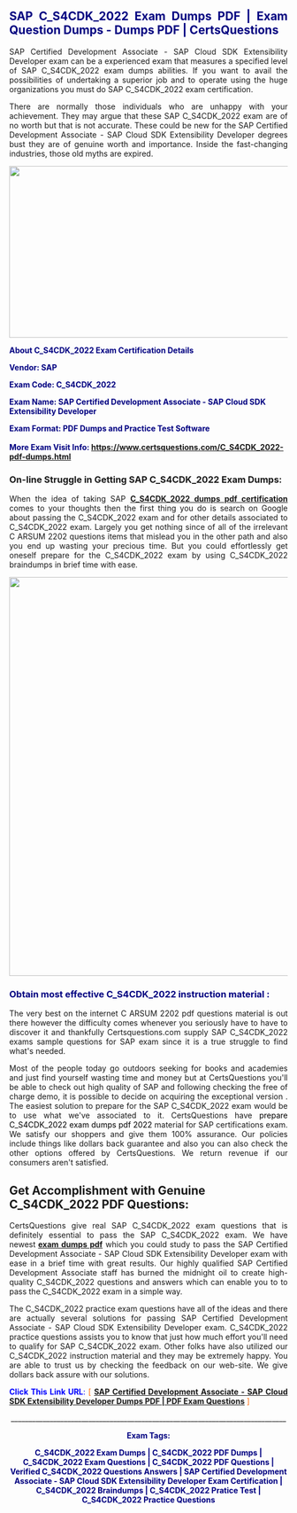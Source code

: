 <h2 style="text-align: justify;"><span style="color: #000080;">SAP C_S4CDK_2022 Exam Dumps PDF | Exam Question Dumps - Dumps PDF | CertsQuestions</span></h2>
<p style="text-align: justify;">SAP Certified Development Associate - SAP Cloud SDK Extensibility Developer exam can be a experienced exam that measures a specified level of SAP  C_S4CDK_2022 exam dumps abilities. If you want to avail the possibilities of undertaking a superior job and to operate using the huge organizations you must do SAP C_S4CDK_2022 exam certification.</p>
<p style="text-align: justify;">There are normally those individuals who are unhappy with your achievement. They may argue that these SAP  C_S4CDK_2022 exam are of no worth but that is not accurate. These could be new for the SAP Certified Development Associate - SAP Cloud SDK Extensibility Developer degrees bust they are of genuine worth and importance. Inside the fast-changing industries, those old myths are expired.</p>
<p><img style="display: block; margin-left: auto; margin-right: auto;" src="https://i.imgur.com/eaP4ae9.png" width="840" height="310" /></p>
<p><span style="color: #000080;"><strong>About C_S4CDK_2022 Exam Certification Details</strong></span></p>
<p><span style="color: #000080;"><strong>Vendor: SAP<br /></strong></span></p>
<p><span style="color: #000080;"><strong>Exam Code: C_S4CDK_2022</strong></span></p>
<p><span style="color: #000080;"><strong>Exam Name: SAP Certified Development Associate - SAP Cloud SDK Extensibility Developer</strong></span></p>
<p><span style="color: #000080;"><strong>Exam Format: PDF Dumps and Practice Test Software<br /><br />More Exam Visit Info: <span style="color: #ff6600;"><a href="https://www.certsquestions.com/C_S4CDK_2022-pdf-dumps.html">https://www.certsquestions.com/C_S4CDK_2022-pdf-dumps.html</a></span></strong></span></p>
<h3>On-line Struggle in Getting SAP C_S4CDK_2022 Exam Dumps:</h3>
<p style="text-align: justify;">When the idea of taking SAP <a href="https://www.certsquestions.com/C_S4CDK_2022-pdf-dumps.html"><strong> C_S4CDK_2022 dumps pdf certification</strong></a> comes to your thoughts then the first thing you do is search on Google about passing the C_S4CDK_2022 exam and for other details associated to C_S4CDK_2022 exam. Largely you get nothing since of all of the irrelevant C ARSUM 2202 questions items that mislead you in the other path and also you end up wasting your precious time. But you could effortlessly get oneself prepare for the C_S4CDK_2022 exam by using C_S4CDK_2022 braindumps in brief time with ease.</p>
<p><a href="https://www.certsquestions.com/C_S4CDK_2022-pdf-dumps.html"><img style="display: block; margin-left: auto; margin-right: auto;" src="https://i.imgur.com/pxhoKQ2.png" width="720" /></a></p>
<h3><span style="color: #000080;">Obtain most effective  C_S4CDK_2022 instruction material :</span></h3>
<p style="text-align: justify;">The very best on the internet C ARSUM 2202 pdf questions material is out there however the difficulty comes whenever you seriously have to have to discover it and thankfully Certsquestions.com supply SAP C_S4CDK_2022 exams sample questions for SAP  exam since it is a true struggle to find what's needed.</p>
<p style="text-align: justify;">Most of the people today go outdoors seeking for books and academies and just find yourself wasting time and money but at CertsQuestions you'll be able to check out high quality of SAP  and following checking the free of charge demo, it is possible to decide on acquiring the exceptional version . The easiest solution to prepare for the SAP C_S4CDK_2022 exam would be to use what we've associated to it. CertsQuestions have <span style="color: #000000;">prepare C_S4CDK_2022 exam dumps pdf 2022</span> material for SAP certifications exam. We satisfy our shoppers and give them 100% assurance. Our policies include things like dollars back guarantee and also you can also check the other options offered by CertsQuestions. We return revenue if our consumers aren't satisfied.</p>
<h2>Get Accomplishment with Genuine C_S4CDK_2022 PDF Questions:</h2>
<p style="text-align: justify;">CertsQuestions give real SAP C_S4CDK_2022 exam questions that is definitely essential to pass the SAP  C_S4CDK_2022 exam. We have newest<strong>&nbsp;<a href="https://www.certsquestions.com/">exam dumps pdf</a></strong>&nbsp;which you could study to pass the SAP Certified Development Associate - SAP Cloud SDK Extensibility Developer exam with ease in a brief time with great results. Our highly qualified SAP Certified Development Associate staff has burned the midnight oil to create high-quality C_S4CDK_2022 questions and answers which can enable you to to pass the C_S4CDK_2022 exam in a simple way.</p>
<p style="text-align: justify;">The C_S4CDK_2022 practice exam questions have all of the ideas and there are actually several solutions for passing SAP Certified Development Associate - SAP Cloud SDK Extensibility Developer exam. C_S4CDK_2022 practice questions assists you to know that just how much effort you'll need to qualify for SAP  C_S4CDK_2022 exam. Other folks have also utilized our C_S4CDK_2022 instruction material and they may be extremely happy. You are able to trust us by checking the feedback on our web-site. We give dollars back assure with our solutions.</p>
<p style="text-align: justify;"><span style="color: #0000ff;"><strong>Click This Link URL</strong>:</span> <span style="color: #ff6600;">[ <strong><a href="https://www.certsquestions.com/sap-certified-development-associate-certification.html">SAP Certified Development Associate - SAP Cloud SDK Extensibility Developer Dumps PDF | PDF Exam Questions</a></strong> ]</span></p>
<p style="text-align: center;">______________________________________________________________________________</p>
<p style="text-align: center;"><span style="color: #000080;"><strong>Exam Tags:</strong></span></p>
<p style="text-align: center;"><span style="color: #000080;"><strong>C_S4CDK_2022 Exam Dumps | C_S4CDK_2022 PDF Dumps | C_S4CDK_2022 Exam Questions | C_S4CDK_2022 PDF Questions | Verified C_S4CDK_2022 Questions Answers | SAP Certified Development Associate - SAP Cloud SDK Extensibility Developer Exam Certification | C_S4CDK_2022 Braindumps | C_S4CDK_2022 Pratice Test | C_S4CDK_2022 Practice Questions</strong></span></p>
